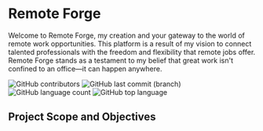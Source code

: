 # Remote Forge<!-- omit from toc -->

Welcome to Remote Forge, my creation and your gateway to the world of remote work opportunities. This platform is a result of my vision to connect talented professionals with the freedom and flexibility that remote jobs offer. Remote Forge stands as a testament to my belief that great work isn't confined to an office—it can happen anywhere.

![GitHub contributors](https://img.shields.io/github/issues/patrickhladun/yolkaris-odyssey?style=flat) ![GitHub last commit (branch)](https://img.shields.io/github/last-commit/patrickhladun/yolkaris-odyssey/main?style=flat) ![GitHub language count](https://img.shields.io/github/languages/count/patrickhladun/yolkaris-odyssey?style=flat) ![GitHub top language](https://img.shields.io/github/languages/top/patrickhladun/yolkaris-odyssey?style=flat)

## Project Scope and Objectives
